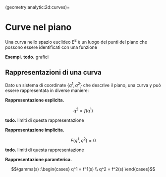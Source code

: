(geometry:analytic:2d:curves)=
# Curve nel piano

Una curva nello spazio euclideo $E^2$ è un luogo dei punti del piano che possono essere identificati con una funzione

**Esempi.** **todo.** grafici

<!--
**Definizioni e classificazioni.**
- curva semplice
- curva limitata o illimitata
-->

## Rappresentazioni di una curva
Dato un sistema di coordinate $\{q^1, q^2\}$ che descrive il piano, una curva $\gamma$ può essere rappresentata in diverse maniere:

**Rappresentazione esplicita.** 

$$q^2 = f(q^1)$$

**todo.** limiti di questa rappresentazione

**Rappresentazione implicita.** 

$$F(q^1, q^2) = 0$$

**todo.** limiti di questa rappresentazione

**Rappresentazione paramterica.** 

$$\gamma(s) :\begin{cases} q^1 = f^1(s) \\ q^2 = f^2(s) \end{cases}$$


